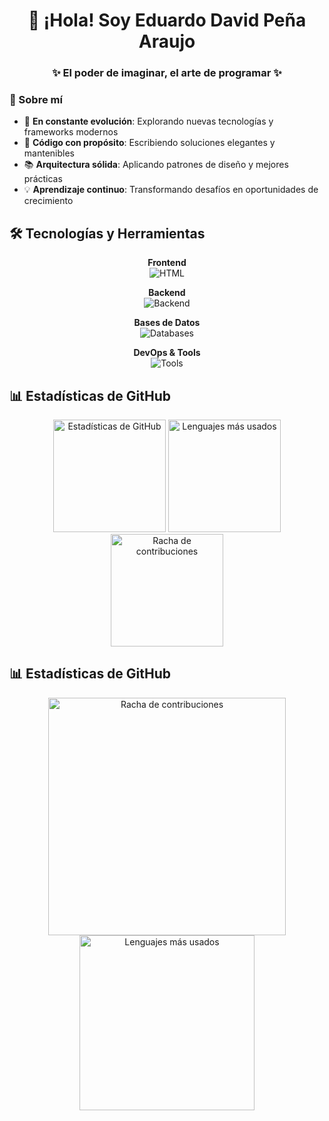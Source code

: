 <div align="center">

# 👋 ¡Hola! Soy Eduardo David Peña Araujo

### ✨ El poder de imaginar, el arte de programar ✨

</div>

### 🎯 Sobre mí

- 🚀 **En constante evolución**: Explorando nuevas tecnologías y frameworks modernos
- 🧹 **Código con propósito**: Escribiendo soluciones elegantes y mantenibles
- 📚 **Arquitectura sólida**: Aplicando patrones de diseño y mejores prácticas
- 💡 **Aprendizaje continuo**: Transformando desafíos en oportunidades de crecimiento

## 🛠️ Tecnologías y Herramientas

<div align="center">

**Frontend**  
![HTML](https://skillicons.dev/icons?i=html,css,js,ts,tailwind,react,vite,astro)

**Backend**  
![Backend](https://skillicons.dev/icons?i=java,python,nodejs,express,spring,nextjs,fastapi)

**Bases de Datos**  
![Databases](https://skillicons.dev/icons?i=postgres,mysql,supabase,mongodb)

**DevOps & Tools**  
![Tools](https://skillicons.dev/icons?i=git,vscode,pnpm,notion,docker,postman,figma,linux)

</div>

## 📊 Estadísticas de GitHub

<div align="center">
  <img height="180em" src="https://github-readme-stats.vercel.app/api?username=edavsys&show_icons=true&theme=transparent&hide_border=true&count_private=true&locale=es&include_all_commits=true" alt="Estadísticas de GitHub"/>
  <img height="180em" src="https://github-readme-stats.vercel.app/api/top-langs/?username=edavsys&layout=compact&langs_count=8&theme=transparent&hide_border=true&locale=es" alt="Lenguajes más usados"/>
</div>

<div align="center">
  <img height="180em" src="https://github-readme-streak-stats.herokuapp.com/?user=edavsys&theme=transparent&hide_border=true&locale=es" alt="Racha de contribuciones"/>
</div>

## 📊 Estadísticas de GitHub

<div align="center">
  <img width="380em" src="https://github-readme-streak-stats.herokuapp.com/?user=edavsys&theme=transparent&hide_border=true&locale=es" alt="Racha de contribuciones"/>
  <img width="280em" src="https://github-readme-stats.vercel.app/api/top-langs/?username=midudev&layout=compact&langs_count=8&theme=transparent&hide_border=true&locale=es" alt="Lenguajes más usados"/>
</div>
